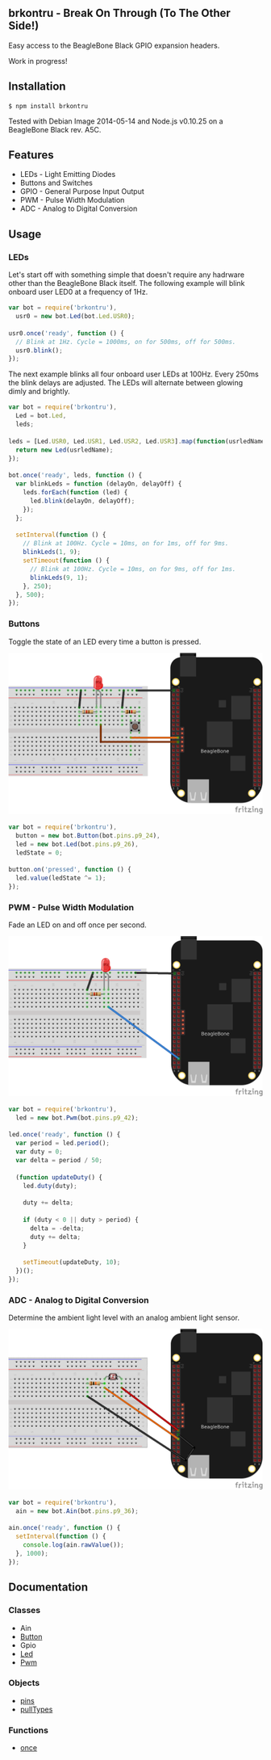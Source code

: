 ## brkontru - Break On Through (To The Other Side!)

Easy access to the BeagleBone Black GPIO expansion headers.

Work in progress!

## Installation

    $ npm install brkontru

Tested with Debian Image 2014-05-14 and Node.js v0.10.25 on a BeagleBone Black
rev. A5C.

## Features

 * LEDs - Light Emitting Diodes
 * Buttons and Switches
 * GPIO - General Purpose Input Output
 * PWM - Pulse Width Modulation
 * ADC - Analog to Digital Conversion

## Usage

### LEDs

Let's start off with something simple that doesn't require any hadrware other
than the BeagleBone Black itself. The following example will blink onboard user
LED0 at a frequency of 1Hz.

```js
var bot = require('brkontru'),
  usr0 = new bot.Led(bot.Led.USR0);

usr0.once('ready', function () {
  // Blink at 1Hz. Cycle = 1000ms, on for 500ms, off for 500ms.
  usr0.blink();
});
```

The next example blinks all four onboard user LEDs at 100Hz. Every 250ms the
blink delays are adjusted. The LEDs will alternate between glowing dimly and
brightly.

```js
var bot = require('brkontru'),
  Led = bot.Led,
  leds;

leds = [Led.USR0, Led.USR1, Led.USR2, Led.USR3].map(function(usrledName) {
  return new Led(usrledName);
});

bot.once('ready', leds, function () {
  var blinkLeds = function (delayOn, delayOff) {
    leds.forEach(function (led) {
      led.blink(delayOn, delayOff);
    });
  };

  setInterval(function () {
    // Blink at 100Hz. Cycle = 10ms, on for 1ms, off for 9ms.
    blinkLeds(1, 9);
    setTimeout(function () {
      // Blink at 100Hz. Cycle = 10ms, on for 9ms, off for 1ms.
      blinkLeds(9, 1);
    }, 250);
  }, 500);
});
```

### Buttons

Toggle the state of an LED every time a button is pressed.

<img src="https://github.com/fivdi/brkontru/raw/master/example/button-and-led.png">

```js
var bot = require('brkontru'),
  button = new bot.Button(bot.pins.p9_24),
  led = new bot.Led(bot.pins.p9_26),
  ledState = 0;

button.on('pressed', function () {
  led.value(ledState ^= 1);
});
```

### PWM - Pulse Width Modulation

Fade an LED on and off once per second.

<img src="https://github.com/fivdi/brkontru/raw/master/example/pwm.png">

```js
var bot = require('brkontru'),
  led = new bot.Pwm(bot.pins.p9_42);

led.once('ready', function () {
  var period = led.period();
  var duty = 0;
  var delta = period / 50;

  (function updateDuty() {
    led.duty(duty);

    duty += delta;

    if (duty < 0 || duty > period) {
      delta = -delta;
      duty += delta;
    }

    setTimeout(updateDuty, 10);
  })();
});
```

### ADC - Analog to Digital Conversion

Determine the ambient light level with an analog ambient light sensor.

<img src="https://github.com/fivdi/brkontru/raw/master/example/adc.png">

```js
var bot = require('brkontru'),
  ain = new bot.Ain(bot.pins.p9_36);

ain.once('ready', function () {
  setInterval(function () {
    console.log(ain.rawValue());
  }, 1000);
});

```

## Documentation

### Classes

- Ain
- [Button](https://github.com/fivdi/brkontru/blob/master/doc/button.md)
- Gpio
- [Led](https://github.com/fivdi/brkontru/blob/master/doc/led.md)
- [Pwm](https://github.com/fivdi/brkontru/blob/master/doc/pwm.md)

### Objects

- [pins](https://github.com/fivdi/brkontru/blob/master/doc/pins.md)
- [pullTypes](https://github.com/fivdi/brkontru/blob/master/doc/pulltypes.md)

### Functions

- [once](https://github.com/fivdi/brkontru/blob/master/doc/once.md)

